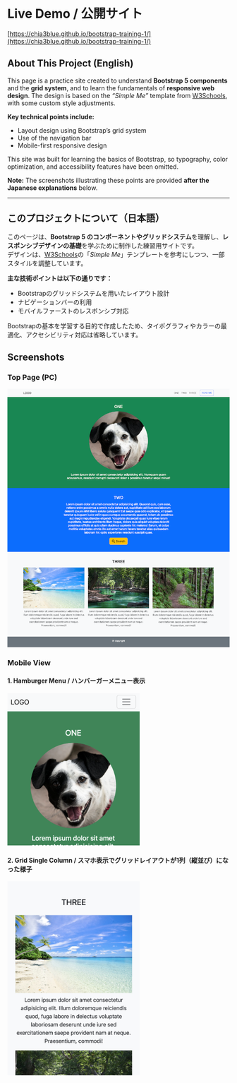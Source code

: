 # Live Demo / 公開サイト
  
 [https://chia3blue.github.io/bootstrap-training-1/](https://chia3blue.github.io/bootstrap-training-1/)

## About This Project (English)

This page is a practice site created to understand **Bootstrap 5 components** and the **grid system**, and to learn the fundamentals of **responsive web design**. The design is based on the *“Simple Me”* template from <a href="https://www.w3schools.com" target="_blank" rel="noopener noreferrer">W3Schools</a>, with some custom style adjustments.

**Key technical points include:**

- Layout design using Bootstrap’s grid system  
- Use of the navigation bar  
- Mobile-first responsive design  

This site was built for learning the basics of Bootstrap, so typography, color optimization, and accessibility features have been omitted.

**Note:** The screenshots illustrating these points are provided **after the Japanese explanations** below.

---

## このプロジェクトについて（日本語）

このページは、**Bootstrap 5 のコンポーネントやグリッドシステム**を理解し、**レスポンシブデザインの基礎**を学ぶために制作した練習用サイトです。  
デザインは、<a href="https://www.w3schools.com" target="_blank" rel="noopener noreferrer">W3Schools</a>の「*Simple Me*」テンプレートを参考にしつつ、一部スタイルを調整しています。

**主な技術ポイントは以下の通りです：**

- Bootstrapのグリッドシステムを用いたレイアウト設計  
- ナビゲーションバーの利用  
- モバイルファーストのレスポンシブ対応  

Bootstrapの基本を学習する目的で作成したため、タイポグラフィやカラーの最適化、アクセシビリティ対応は省略しています。

## Screenshots

### Top Page (PC)

<img src="screenshots/preview.png" alt="Top Page" width="800">

### Mobile View

#### 1. Hamburger Menu / ハンバーガーメニュー表示
<img src="screenshots/preview-1-iphone-12-pro.png" alt="Hamburger Menu" width="300">

#### 2. Grid Single Column / スマホ表示でグリッドレイアウトが1列（縦並び）になった様子
<img src="screenshots/preview-2-iphone-12-pro.jpg" alt="Grid Single Column" width="300">

